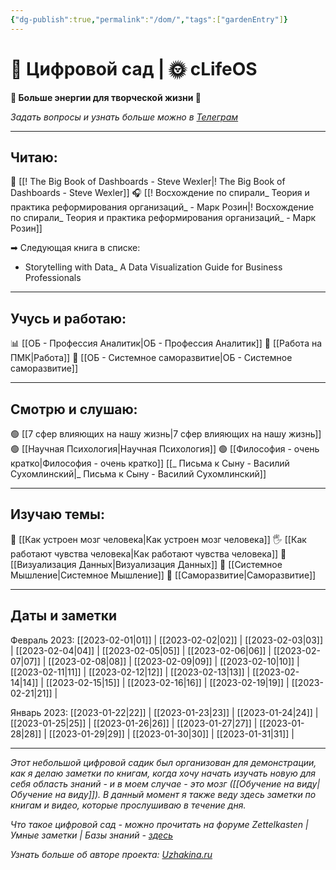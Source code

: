 ```yaml
---
{"dg-publish":true,"permalink":"/dom/","tags":["gardenEntry"]}
---
```



# 🌱 Цифровой сад | 🌞 cLifeOS 
**🔋 Больше энергии для творческой жизни 🎨**

*Задать вопросы и узнать больше можно в [Телеграм](https://t.me/cLifeOS)* 

---
## Читаю:

📗  [[! The Big Book of Dashboards -  Steve Wexler\|! The Big Book of Dashboards -  Steve Wexler]]
🎧 [[! Восхождение по спирали_ Теория и практика реформирования организаций_ - Марк Розин\|! Восхождение по спирали_ Теория и практика реформирования организаций_ - Марк Розин]]

➡ Следующая книга в списке: 
 - Storytelling with Data_ A Data Visualization Guide for Business Professionals

---
## Учусь и работаю:

📊 [[ОБ - Профессия Аналитик\|ОБ - Профессия Аналитик]]
👔 [[Работа на ПМК\|Работа]]
🔄 [[ОБ - Системное саморазвитие\|ОБ - Системное саморазвитие]]

---

## Смотрю и слушаю:

🟢 [[7 сфер влияющих на нашу жизнь\|7 сфер влияющих на нашу жизнь]]
🟢 [[Научная Психология\|Научная Психология]]
🟢 [[Философия - очень кратко\|Философия - очень кратко]]
[[_ Письма к Сыну - Василий Сухомлинский\|_ Письма к Сыну - Василий Сухомлинский]]


---
## Изучаю темы:

🧠 [[Как устроен мозг человека\|Как устроен мозг человека]]
🖐 [[Как работают чувства человека\|Как работают чувства человека]]
🚦 [[Визуализация Данных\|Визуализация Данных]]
🔁 [[Системное Мышление\|Системное Мышление]]
🚀 [[Саморазвитие\|Саморазвитие]]

---
## Даты и заметки 

Февраль 2023:
[[2023-02-01\|01]] | [[2023-02-02\|02]] | [[2023-02-03\|03]] | [[2023-02-04\|04]] | [[2023-02-05\|05]] | [[2023-02-06\|06]] | [[2023-02-07\|07]] | [[2023-02-08\|08]] | [[2023-02-09\|09]] | [[2023-02-10\|10]] | [[2023-02-11\|11]] | [[2023-02-12\|12]] | [[2023-02-13\|13]] | [[2023-02-14\|14]] | [[2023-02-15\|15]] | [[2023-02-16\|16]] | [[2023-02-19\|19]] | [[2023-02-21\|21]] | 

Январь 2023:
[[2023-01-22\|22]] | [[2023-01-23\|23]] | [[2023-01-24\|24]] | [[2023-01-25\|25]] | [[2023-01-26\|26]] | [[2023-01-27\|27]] | [[2023-01-28\|28]] | [[2023-01-29\|29]] | [[2023-01-30\|30]] | [[2023-01-31\|31]] |


---
*Этот небольшой цифровой садик был организован для демонстрации, как я делаю заметки по книгам, когда хочу начать изучать новую для себя область знаний - и в моем случае - это мозг ([[Обучение на виду\|Обучение на виду]]). В данный момент я также веду здесь заметки по книгам и видео, которые прослушиваю в течение дня.*

*Что такое цифровой сад - можно прочитать на форуме Zettelkasten | Умные заметки | Базы знаний - [здесь](https://zttl.space/t/czifrovye-sady-kak-unikalnoe-yavlenie-sovremennogo-virtualnogo-prostranstva/349)*

*Узнать больше об авторе проекта: [Uzhakina.ru](https://uzhakina.ru/)*
